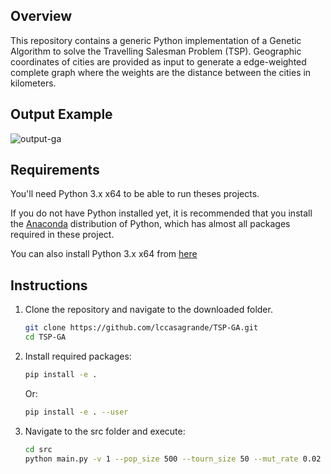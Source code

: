 ## Overview
This repository contains a generic Python implementation of a Genetic Algorithm to solve the Travelling Salesman Problem (TSP). Geographic coordinates of cities are provided as input to generate a edge-weighted complete graph where the weights are the distance between the cities in kilometers.

## Output Example
![output-ga](https://imgur.com/uGG0vP0)

## Requirements
You'll need Python 3.x x64 to be able to run theses projects.

If you do not have Python installed yet, it is recommended that you install the [Anaconda](https://www.anaconda.com/download/) distribution of Python, which has almost all packages required in these project.

You can also install Python 3.x x64 from [here](https://www.python.org/downloads/)

## Instructions
1. Clone the repository and navigate to the downloaded folder.
    ```bash
    git clone https://github.com/lccasagrande/TSP-GA.git
    cd TSP-GA
    ```

2. Install required packages:
	```bash
	pip install -e .
	```
    Or:
	```bash
	pip install -e . --user
	```

3. Navigate to the src folder and execute:
    ```bash
    cd src
    python main.py -v 1 --pop_size 500 --tourn_size 50 --mut_rate 0.02 --n_gen 20 --cities_fn '../data/cities.csv'
    ```

